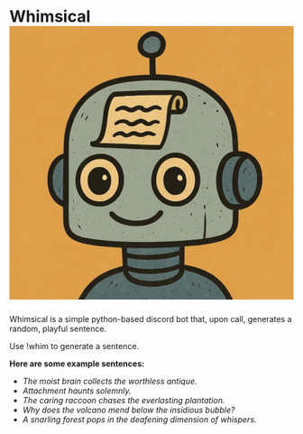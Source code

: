 # Whimsical <img src="botIcon.jpg" alt="Whimsical preview" style="max-width: 100%; height: auto;" />



Whimsical is a simple python-based discord bot that, upon call, generates a random, playful sentence.

Use !whim to generate a sentence.

**Here are some example sentences:**

- *The moist brain collects the worthless antique.*
- *Attachment haunts solemnly.*
- *The caring raccoon chases the everlasting plantation.*
- *Why does the volcano mend below the insidious bubble?*
- *A snarling forest pops in the deafening dimension of whispers.*
